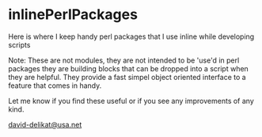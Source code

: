 inlinePerlPackages
==================

Here is where I keep handy perl packages that I use inline while developing scripts

Note:  These are not modules, they are not intended to be 'use'd in perl packages
they are building blocks that can be dropped into a script when they are helpful.
They provide a fast simpel object oriented interface to a feature that comes in
handy.

Let me know if you find these useful or if you see any improvements of any kind.

david-delikat@usa.net

